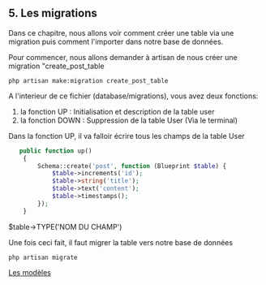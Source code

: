 ## 5. Les migrations
Dans ce chapitre, nous allons voir comment créer une table via une migration puis comment l'importer dans notre base de données.

Pour commencer, nous allons demander à artisan de nous créer une migration "create_post_table

```linux
php artisan make:migration create_post_table
```

A l'interieur de ce fichier (database/migrations), vous avez deux fonctions:
1. la fonction UP : Initialisation et description de la table user
2. la fonction DOWN : Suppression de la table User (Via le terminal)

Dans la fonction UP, il va falloir écrire tous les champs de la table User

```PHP
   public function up()
    {
        Schema::create('post', function (Blueprint $table) {
            $table->increments('id');
            $table->string('title');
            $table->text('content');
            $table->timestamps();
        });
    }
```

$table->TYPE('NOM DU CHAMP')

Une fois ceci fait, il faut migrer la table vers notre base de données

```linux
php artisan migrate
```
[Les modèles](https://github.com/pierrenoel/Laravel/blob/master/Les%20mod%C3%A8les.md)
